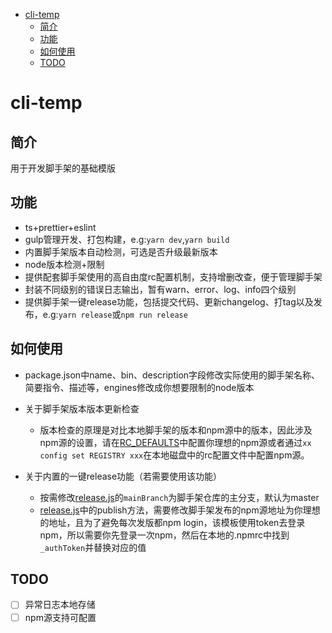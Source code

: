 <!-- START doctoc generated TOC please keep comment here to allow auto update -->
<!-- DON'T EDIT THIS SECTION, INSTEAD RE-RUN doctoc TO UPDATE -->
- [cli-temp](#cli-temp)
  - [简介](#简介)
  - [功能](#功能)
  - [如何使用](#如何使用)
  - [TODO](#todo)

# cli-temp

## 简介

用于开发脚手架的基础模版


## 功能

- ts+prettier+eslint
- gulp管理开发、打包构建，e.g:`yarn dev`,`yarn build`
- 内置脚手架版本自动检测，可选是否升级最新版本
- node版本检测+限制
- 提供配套脚手架使用的高自由度rc配置机制，支持增删改查，便于管理脚手架
- 封装不同级别的错误日志输出，暂有warn、error、log、info四个级别
- 提供脚手架一键release功能，包括提交代码、更新changelog、打tag以及发布，e.g:`yarn release`或`npm run release`

## 如何使用

- package.json中name、bin、description字段修改实际使用的脚手架名称、简要指令、描述等，engines修改成你想要限制的node版本

- 关于脚手架版本版本更新检查

  - 版本检查的原理是对比本地脚手架的版本和npm源中的版本，因此涉及npm源的设置，请在[RC_DEFAULTS](https://github.com/qinjunyi/cli-temp/blob/master/src/constants/index.ts)中配置你理想的npm源或者通过`xx config set REGISTRY xxx`在本地磁盘中的rc配置文件中配置npm源。


- 关于内置的一键release功能（若需要使用该功能）

  - 按需修改[release.js](https://github.com/qinjunyi/cli-temp/blob/master/build/release.js)的`mainBranch`为脚手架仓库的主分支，默认为master
  - [release.js](https://github.com/qinjunyi/cli-temp/blob/master/build/release.js)中的publish方法，需要修改脚手架发布的npm源地址为你理想的地址，且为了避免每次发版都npm login，该模板使用token去登录npm，所以需要你先登录一次npm，然后在本地的.npmrc中找到`_authToken`并替换对应的值
  
  

## TODO

- [ ] 异常日志本地存储
- [ ] npm源支持可配置
